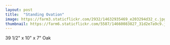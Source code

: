 ```yaml
---
layout: post
title:  "Standing Ovation"
image: https://farm3.staticflickr.com/2932/14632935469_e203294d32_c.jpg
thumbnail: https://farm6.staticflickr.com/5587/14660083827_31d2e7a9c9.jpg
---
```


39 1/2" x 10" x 7" Oak